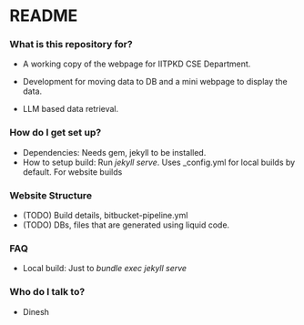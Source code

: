 # README #

### What is this repository for? ###

* A working copy of the webpage for IITPKD CSE Department. 

* Development for moving data to DB and a mini webpage to display the data.

* LLM based data retrieval.

### How do I get set up? ###

* Dependencies: Needs gem, jekyll to be installed.
* How to setup build: Run _jekyll serve_. Uses _config.yml for local builds by default. For website builds


### Website Structure ###

* (TODO) Build details, bitbucket-pipeline.yml
* (TODO) DBs, files that are generated using liquid code.

### FAQ ###
* Local build: Just to _bundle exec jekyll serve_

### Who do I talk to? ###

* Dinesh
